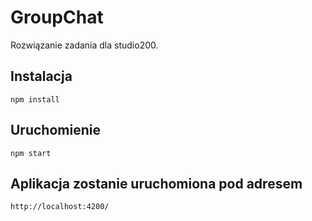 # GroupChat

Rozwiązanie zadania dla studio200.

## Instalacja
    npm install
## Uruchomienie
    npm start

## Aplikacja zostanie uruchomiona pod adresem
    http://localhost:4200/
